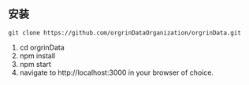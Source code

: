 ## 安装
`git clone https://github.com/orgrinDataOrganization/orgrinData.git`

1. cd orgrinData
2. npm install
3. npm start
4. navigate to http://localhost:3000 in your browser of choice.
